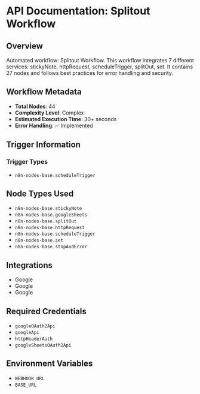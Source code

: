 # API Documentation: Splitout Workflow

## Overview
Automated workflow: Splitout Workflow. This workflow integrates 7 different services: stickyNote, httpRequest, scheduleTrigger, splitOut, set. It contains 27 nodes and follows best practices for error handling and security.

## Workflow Metadata
- **Total Nodes**: 44
- **Complexity Level**: Complex
- **Estimated Execution Time**: 30+ seconds
- **Error Handling**: ✅ Implemented

## Trigger Information
### Trigger Types
- `n8n-nodes-base.scheduleTrigger`

## Node Types Used
- `n8n-nodes-base.stickyNote`
- `n8n-nodes-base.googleSheets`
- `n8n-nodes-base.splitOut`
- `n8n-nodes-base.httpRequest`
- `n8n-nodes-base.scheduleTrigger`
- `n8n-nodes-base.set`
- `n8n-nodes-base.stopAndError`

## Integrations
- Google
- Google
- Google

## Required Credentials
- `googleOAuth2Api`
- `googleApi`
- `httpHeaderAuth`
- `googleSheetsOAuth2Api`

## Environment Variables
- `WEBHOOK_URL`
- `BASE_URL`
